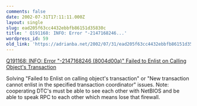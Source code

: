 ```yaml
---
comments: false
date: 2002-07-31T17:11:11.000Z
layout: single
slug: ead205f63cc4432ebbfb86151d35830c
title: ' Q191168: INFO: Error "-2147168246...'
wordpress_id: 59
old_link: 'https://adrianba.net/2002/07/31/ead205f63cc4432ebbfb86151d35830c/'
---
```

[
Q191168: INFO: Error "-2147168246 (8004d00a)" Failed to Enlist on
Calling Object's Transaction](http://support.microsoft.com/default.aspx?scid=KB;EN-US;q191168&)

Solving "Failed to Enlist on calling object's transaction" or
"New transaction cannot enlist in the specified transaction
coordinator" issues. Note: cooperating DTC's must be able to see
each other with NetBIOS and be able to speak RPC to each other
which means lose that firewall.
